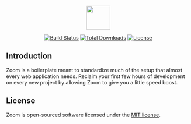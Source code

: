 <p align="center">
<img src="https://github.com/austintoddj/zoom/blob/develop/resources/admin/img/zoom.png" height="65">
</p>

<p align="center">
<a href="https://travis-ci.org/austintoddj/zoom"><img src="https://travis-ci.org/austintoddj/zoom.svg" alt="Build Status"></a>
<a href="https://packagist.org/packages/austintoddj/zoom"><img src="https://poser.pugx.org/austintoddj/zoom/d/total.svg" alt="Total Downloads"></a>
<a href="https://packagist.org/packages/austintoddj/zoom"><img src="https://poser.pugx.org/austintoddj/zoom/license.svg" alt="License"></a>
</p>

## Introduction

Zoom is a boilerplate meant to standardize much of the setup that almost every web application needs. Reclaim your first few hours of development on every new project by allowing Zoom to give you a little speed boost.

## License

Zoom is open-sourced software licensed under the [MIT license](http://opensource.org/licenses/MIT).